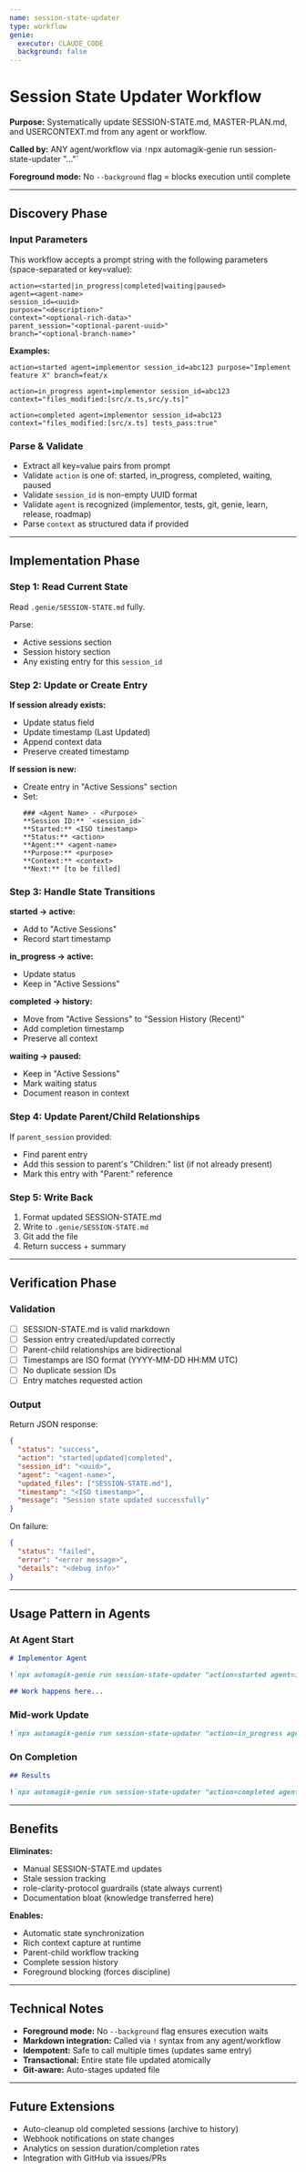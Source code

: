 ```yaml
---
name: session-state-updater
type: workflow
genie:
  executor: CLAUDE_CODE
  background: false
---
```


# Session State Updater Workflow

**Purpose:** Systematically update SESSION-STATE.md, MASTER-PLAN.md, and USERCONTEXT.md from any agent or workflow.

**Called by:** ANY agent/workflow via `!`npx automagik-genie run session-state-updater "..."`

**Foreground mode:** No `--background` flag = blocks execution until complete

---

## Discovery Phase

### Input Parameters

This workflow accepts a prompt string with the following parameters (space-separated or key=value):

```
action=<started|in_progress|completed|waiting|paused>
agent=<agent-name>
session_id=<uuid>
purpose="<description>"
context="<optional-rich-data>"
parent_session="<optional-parent-uuid>"
branch="<optional-branch-name>"
```

**Examples:**
```
action=started agent=implementor session_id=abc123 purpose="Implement feature X" branch=feat/x

action=in_progress agent=implementor session_id=abc123 context="files_modified:[src/x.ts,src/y.ts]"

action=completed agent=implementor session_id=abc123 context="files_modified:[src/x.ts] tests_pass:true"
```

### Parse & Validate

- Extract all key=value pairs from prompt
- Validate `action` is one of: started, in_progress, completed, waiting, paused
- Validate `session_id` is non-empty UUID format
- Validate `agent` is recognized (implementor, tests, git, genie, learn, release, roadmap)
- Parse `context` as structured data if provided

---

## Implementation Phase

### Step 1: Read Current State

Read `.genie/SESSION-STATE.md` fully.

Parse:
- Active sessions section
- Session history section
- Any existing entry for this `session_id`

### Step 2: Update or Create Entry

**If session already exists:**
- Update status field
- Update timestamp (Last Updated)
- Append context data
- Preserve created timestamp

**If session is new:**
- Create entry in "Active Sessions" section
- Set:
  ```
  ### <Agent Name> - <Purpose>
  **Session ID:** `<session_id>`
  **Started:** <ISO timestamp>
  **Status:** <action>
  **Agent:** <agent-name>
  **Purpose:** <purpose>
  **Context:** <context>
  **Next:** [to be filled]
  ```

### Step 3: Handle State Transitions

**started → active:**
- Add to "Active Sessions"
- Record start timestamp

**in_progress → active:**
- Update status
- Keep in "Active Sessions"

**completed → history:**
- Move from "Active Sessions" to "Session History (Recent)"
- Add completion timestamp
- Preserve all context

**waiting → paused:**
- Keep in "Active Sessions"
- Mark waiting status
- Document reason in context

### Step 4: Update Parent/Child Relationships

If `parent_session` provided:
- Find parent entry
- Add this session to parent's "Children:" list (if not already present)
- Mark this entry with "Parent:" reference

### Step 5: Write Back

1. Format updated SESSION-STATE.md
2. Write to `.genie/SESSION-STATE.md`
3. Git add the file
4. Return success + summary

---

## Verification Phase

### Validation

- [ ] SESSION-STATE.md is valid markdown
- [ ] Session entry created/updated correctly
- [ ] Parent-child relationships are bidirectional
- [ ] Timestamps are ISO format (YYYY-MM-DD HH:MM UTC)
- [ ] No duplicate session IDs
- [ ] Entry matches requested action

### Output

Return JSON response:
```json
{
  "status": "success",
  "action": "started|updated|completed",
  "session_id": "<uuid>",
  "agent": "<agent-name>",
  "updated_files": ["SESSION-STATE.md"],
  "timestamp": "<ISO timestamp>",
  "message": "Session state updated successfully"
}
```

On failure:
```json
{
  "status": "failed",
  "error": "<error message>",
  "details": "<debug info>"
}
```

---

## Usage Pattern in Agents

### At Agent Start

```markdown
# Implementor Agent

!`npx automagik-genie run session-state-updater "action=started agent=implementor session_id=$SESSION_ID purpose=Implement\ Feature\ X branch=feat/x"`

## Work happens here...
```

### Mid-work Update

```markdown
!`npx automagik-genie run session-state-updater "action=in_progress agent=implementor session_id=$SESSION_ID context=\"files_modified:[src/core.ts,src/utils.ts] tests_pass:false\""`
```

### On Completion

```markdown
## Results

!`npx automagik-genie run session-state-updater "action=completed agent=implementor session_id=$SESSION_ID context=\"files_modified:[src/core.ts,src/utils.ts,test/core.test.ts] tests_pass:true done_report:.genie/wishes/feat-x/reports/done-implementor.md\""`
```

---

## Benefits

**Eliminates:**
- Manual SESSION-STATE.md updates
- Stale session tracking
- role-clarity-protocol guardrails (state always current)
- Documentation bloat (knowledge transferred here)

**Enables:**
- Automatic state synchronization
- Rich context capture at runtime
- Parent-child workflow tracking
- Complete session history
- Foreground blocking (forces discipline)

---

## Technical Notes

- **Foreground mode:** No `--background` flag ensures execution waits
- **Markdown integration:** Called via `!` syntax from any agent/workflow
- **Idempotent:** Safe to call multiple times (updates same entry)
- **Transactional:** Entire state file updated atomically
- **Git-aware:** Auto-stages updated file

---

## Future Extensions

- Auto-cleanup old completed sessions (archive to history)
- Webhook notifications on state changes
- Analytics on session duration/completion rates
- Integration with GitHub via issues/PRs
